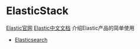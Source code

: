 # ElasticStack

[Elastic官网](https://www.elastic.co/)   [Elastic中文文档](https://www.elastic.co/guide/cn/index.html?baymax=rtp&elektra=home&storm=sub1&iesrc=ctr)    介绍Elastic产品的简单使用


* [Elasticsearch]()
